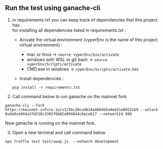 ## Run the test using ganache-cli
1) in requirements.txt you can keep track of dependencies that this project has .  
for installing all dependencies listed in requirements.txt :  
    + Acivate the virtual environment (vyperEnv is the name of this project virtual environment) :  
        - mac or linux -> `source vyperEnv/bin/activate`  
        - windows with WSL or git bash -> `source vyperEnv/Scripts/activate`  
        - CMD.exe in windows ->  `vyperEnv/Scripts/activate.bat`  

    + Install dependencies :
    ```
    pip install -r requirements.txt
    ```

2) Call command below to run ganache on the mainnet fork   
```
ganache-cli --fork https://mainnet.infura.io/v3/5bc20cad614a4604b5a4ee51e8023cb9 --unlock 0xda9ce944a37d218c3302f6b82a094844c6eceb17 --networkId 999
```
Now ganache is running on the mainnet fork.  

3) Open a new terminal and call command below  
```
npx truffle test test/swap.js  --network development
```
